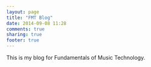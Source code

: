 ```yaml
---
layout: page
title: "FMT Blog"
date: 2014-09-08 11:28
comments: true
sharing: true
footer: true
---
```


This is my blog for Fundamentals of Music Technology.